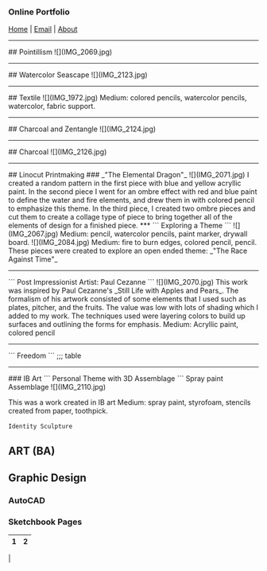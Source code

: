 ### Online Portfolio
[Home](https://hibah-ali.github.io/)    |   [Email](mailto:hibahalei@gmail.com)   |   [About]()
<hr>
## Pointillism
![](IMG_2069.jpg)
<hr>
## Watercolor Seascape
![](IMG_2123.jpg)
<hr>
## Textile
![](IMG_1972.jpg)
Medium: colored pencils, watercolor pencils, watercolor, fabric support.
<hr>
## Charcoal and Zentangle
![](IMG_2124.jpg)
<hr>
## Charcoal
![](IMG_2126.jpg)
<hr>
## Linocut Printmaking
### _"The Elemental Dragon"_
![](IMG_2071.jpg)
I created a random pattern in the first piece with blue and yellow acryllic paint. In the second piece I went for an ombre effect with red and blue paint to define the water and fire elements, and drew them in with colored pencil to emphasize this theme. In the third piece, I created two ombre pieces and cut them to create a collage type of piece to bring together all of the elements of design for a finished piece. 
***
```
Exploring a Theme
```
![](IMG_2067.jpg)
Medium: pencil, watercolor pencils, paint marker, drywall board.
![](IMG_2084.jpg)
Medium: fire to burn edges, colored pencil, pencil.
These pieces were created to explore an open ended theme: _"The Race Against Time"_
<hr>
```
Post Impressionist Artist: Paul Cezanne
```
![](IMG_2070.jpg)
This work was inspired by Paul Cezanne's _Still Life with Apples and Pears_. The formalism of his artwork consisted of some elements that I used such as plates, pitcher, and the fruits. The value was low with lots of shading which I added to my work. The techniques used were layering colors to build up surfaces and outlining the forms for emphasis.
Medium: Acryllic paint, colored pencil
<hr>
```
Freedom
```
;;; table
<hr>
### IB Art
```
Personal Theme with 3D Assemblage
```
Spray paint Assemblage
![](IMG_2110.jpg)

This was a work created in IB art 
Medium: spray paint, styrofoam, stencils created from paper, toothpick.

```
Identity Sculpture
```



## ART (BA)
## Graphic Design
### AutoCAD

### Sketchbook Pages
1             |  2
:-------------------------:|:-------------------------:
  |  

